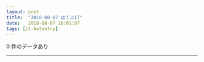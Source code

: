 ```yaml
---
layout: post
title:  "2018-08-07 はてぶIT"
date:   2018-08-07 16:01:07
tags: [it-hotentry]
---
```

0 件のデータあり

<hr>
